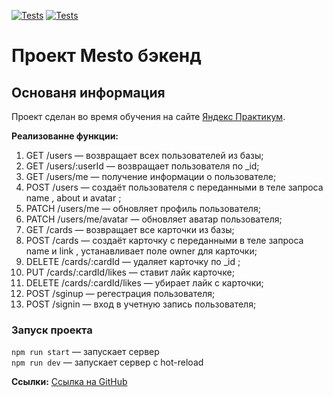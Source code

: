 [![Tests](../../actions/workflows/tests-13-sprint.yml/badge.svg)](../../actions/workflows/tests-13-sprint.yml) [![Tests](../../actions/workflows/tests-14-sprint.yml/badge.svg)](../../actions/workflows/tests-14-sprint.yml)
# Проект Mesto бэкенд


## Основаня информация
Проект сделан во время обучения на сайте [Яндекс Практикум](https://practicum.yandex.ru/).

**Реализованне функции:**
1. GET /users — возвращает всех пользователей из базы;
2. GET /users/:userId — возвращает пользователя по _id;
3. GET /users/me — получение информации о пользователе;
3. POST /users — создаёт пользователя с переданными в теле запроса name , about и avatar ;
4. PATCH /users/me — обновляет профиль пользователя;
5. PATCH /users/me/avatar — обновляет аватар пользователя;
6. GET /cards — возвращает все карточки из базы;
7. POST /cards — создаёт карточку с переданными в теле запроса name и link , устанавливает поле owner для
карточки;
8. DELETE /cards/:cardId — удаляет карточку по _id ;
9. PUT /cards/:cardId/likes — ставит лайк карточке;
10. DELETE /cards/:cardId/likes — убирает лайк с карточки;
11. POST /sginup — регестрация пользователя;
12. POST /signin — вход в учетную запись пользователя;
  
### Запуск проекта

`npm run start` — запускает сервер   
`npm run dev` — запускает сервер с hot-reload

**Ссылки:**
[Ссылка на GitHub](https://github.com/valvdov/express-mesto-gha)
